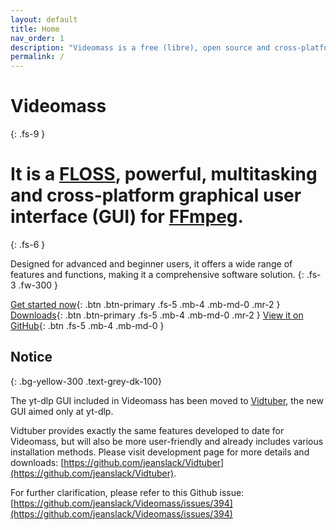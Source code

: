 ```yaml
---
layout: default
title: Home
nav_order: 1
description: "Videomass is a free (libre), open source and cross-platform GUI for FFmpeg."
permalink: /
---
```


# Videomass
{: .fs-9 }

# It is a [FLOSS](https://www.gnu.org/philosophy/floss-and-foss.en.html), powerful, multitasking and cross-platform graphical user interface (GUI) for [FFmpeg](https://www.ffmpeg.org/).
{: .fs-6 }

Designed for advanced and beginner users, it offers a wide range of features and functions, making it a comprehensive software solution. 
{: .fs-3 .fw-300 }

[Get started now](Docs.md){: .btn .btn-primary .fs-5 .mb-4 .mb-md-0 .mr-2 } 
[Downloads](download_installation.md){: .btn .btn-primary .fs-5 .mb-4 .mb-md-0 .mr-2 } 
[View it on GitHub](https://github.com/jeanslack/Videomass){: .btn .fs-5 .mb-4 .mb-md-0 }

## Notice
{: .bg-yellow-300 .text-grey-dk-100}

The yt-dlp GUI included in Videomass has been moved to [Vidtuber](https://github.com/jeanslack/Vidtuber), the new GUI aimed only at yt-dlp.

Vidtuber provides exactly the same features developed to date for Videomass, but will also be more user-friendly and already includes various installation methods. Please visit development page for more details and downloads: 
[https://github.com/jeanslack/Vidtuber](https://github.com/jeanslack/Vidtuber).

For further clarification, please refer to this Github issue: [https://github.com/jeanslack/Videomass/issues/394](https://github.com/jeanslack/Videomass/issues/394)



